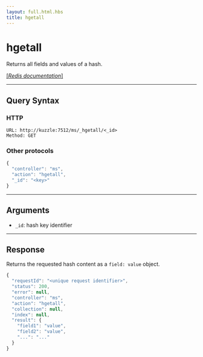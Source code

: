```yaml
---
layout: full.html.hbs
title: hgetall
---
```


# hgetall

Returns all fields and values of a hash.

[[_Redis documentation_]](https://redis.io/commands/hgetall)

---

## Query Syntax

### HTTP

```http
URL: http://kuzzle:7512/ms/_hgetall/<_id>
Method: GET
```

### Other protocols

```js
{
  "controller": "ms",
  "action": "hgetall",
  "_id": "<key>"
}
```

---

## Arguments

* `_id`: hash key identifier

---

## Response

Returns the requested hash content as a `field: value` object.

```javascript
{
  "requestId": "<unique request identifier>",
  "status": 200,
  "error": null,
  "controller": "ms",
  "action": "hgetall",
  "collection": null,
  "index": null,
  "result": {
    "field1": "value",
    "field2": "value",
    "...": "..."
  }
}
```
